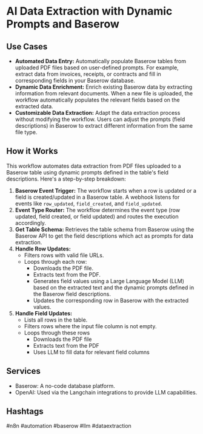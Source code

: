 # AI Data Extraction with Dynamic Prompts and Baserow

## Use Cases

- **Automated Data Entry:** Automatically populate Baserow tables from uploaded PDF files based on user-defined prompts. For example, extract data from invoices, receipts, or contracts and fill in corresponding fields in your Baserow database.
- **Dynamic Data Enrichment:** Enrich existing Baserow data by extracting information from relevant documents. When a new file is uploaded, the workflow automatically populates the relevant fields based on the extracted data.
- **Customizable Data Extraction:** Adapt the data extraction process without modifying the workflow. Users can adjust the prompts (field descriptions) in Baserow to extract different information from the same file type.

## How it Works

This workflow automates data extraction from PDF files uploaded to a Baserow table using dynamic prompts defined in the table's field descriptions. Here's a step-by-step breakdown:

1.  **Baserow Event Trigger:** The workflow starts when a row is updated or a field is created/updated in a Baserow table. A webhook listens for events like `row_updated`, `field_created`, and `field_updated`.
2.  **Event Type Router:** The workflow determines the event type (row updated, field created, or field updated) and routes the execution accordingly.
3.  **Get Table Schema:** Retrieves the table schema from Baserow using the Baserow API to get the field descriptions which act as prompts for data extraction.
4.  **Handle Row Updates:**
    *   Filters rows with valid file URLs.
    *   Loops through each row:
        *   Downloads the PDF file.
        *   Extracts text from the PDF.
        *   Generates field values using a Large Language Model (LLM) based on the extracted text and the dynamic prompts defined in the Baserow field descriptions.
        *   Updates the corresponding row in Baserow with the extracted values.
5.  **Handle Field Updates:**
    *   Lists all rows in the table.
    *   Filters rows where the input file column is not empty.
    * Loops through these rows
        * Downloads the PDF file
        * Extracts text from the PDF
        * Uses LLM to fill data for relevant field columns

## Services

-   Baserow: A no-code database platform.
-   OpenAI: Used via the Langchain integrations to provide LLM capabilities.

## Hashtags

#n8n #automation #baserow #llm #dataextraction
